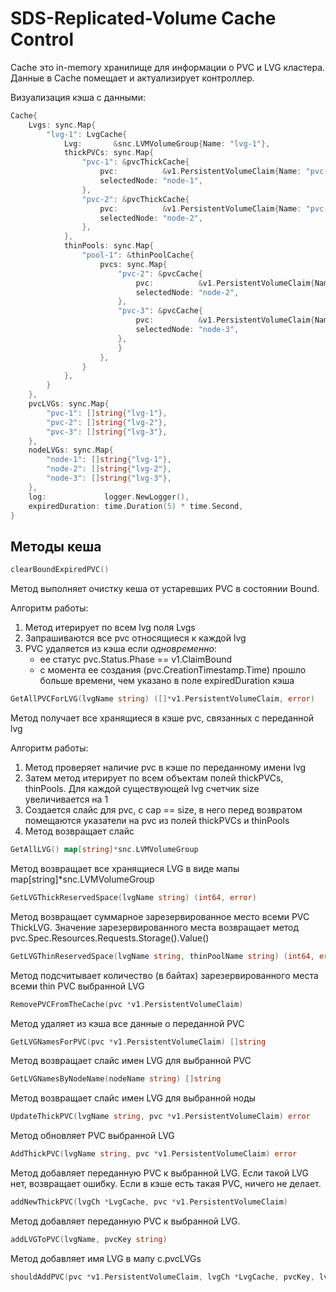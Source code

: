 # SDS-Replicated-Volume Cache Control

Cache это in-memory хранилище для информации о PVC и LVG кластера. Данные в Cache помещает и актуализирует контроллер.

Визуализация кэша с данными:
```go
Cache{
	Lvgs: sync.Map{
		"lvg-1": LvgCache{
			Lvg:       &snc.LVMVolumeGroup{Name: "lvg-1"},
            thickPVCs: sync.Map{
				"pvc-1": &pvcThickCache{
					pvc:          &v1.PersistentVolumeClaim{Name: "pvc-1"},
                    selectedNode: "node-1",
				},
				"pvc-2": &pvcThickCache{
					pvc:          &v1.PersistentVolumeClaim{Name: "pvc-2"},
                    selectedNode: "node-2",
				},
			},
            thinPools: sync.Map{
				"pool-1": &thinPoolCache{
					pvcs: sync.Map{
                        "pvc-2": &pvcCache{
                            pvc:          &v1.PersistentVolumeClaim{Name: "pvc-2"},
                            selectedNode: "node-2",
                        },
						"pvc-3": &pvcCache{
							pvc:          &v1.PersistentVolumeClaim{Name: "pvc-3"},
                            selectedNode: "node-3",
                        },
						}
                    },
				}
			},
		}
	},
    pvcLVGs: sync.Map{
		"pvc-1": []string{"lvg-1"},
        "pvc-2": []string{"lvg-2"},
        "pvc-3": []string{"lvg-3"},
	},
    nodeLVGs: sync.Map{
		"node-1": []string{"lvg-1"},
        "node-2": []string{"lvg-2"},
        "node-3": []string{"lvg-3"},
	},
    log:             logger.NewLogger(),
    expiredDuration: time.Duration(5) * time.Second,
}
```
## Методы кеша
```go
clearBoundExpiredPVC()
```
Метод выполняет очистку кеша от устаревших PVC в состоянии Bound.

Алгоритм работы:
1. Метод итерирует по всем lvg поля Lvgs
2. Запрашиваются все pvc относящиеся к каждой lvg
3. PVC удаляется из кэша если *одновременно*: 
    - ее статус pvc.Status.Phase == v1.ClaimBound
    - с момента ее создания (pvc.CreationTimestamp.Time) прошло больше времени, чем указано в поле expiredDuration кэша

```go
GetAllPVCForLVG(lvgName string) ([]*v1.PersistentVolumeClaim, error)
```
Метод получает все хранящиеся в кэше pvc, связанных с переданной lvg

Алгоритм работы:
1. Метод проверяет наличие pvc в кэше по переданному имени lvg
2. Затем метод итерирует по всем объектам полей thickPVCs, thinPools. Для каждой существующей lvg счетчик size увеличивается на 1
3. Создается слайс для pvc, с cap == size, в него перед возвратом помещаются указатели на pvc из полей thickPVCs и thinPools
4. Метод возвращает слайс


```go
GetAllLVG() map[string]*snc.LVMVolumeGroup
```
Метод возвращает все хранящиеся LVG в виде мапы map[string]*snc.LVMVolumeGroup


```go
GetLVGThickReservedSpace(lvgName string) (int64, error)
```
Метод возвращает суммарное зарезервированное место всеми PVC ThickLVG.
Значение зарезервированного места возвращает метод pvc.Spec.Resources.Requests.Storage().Value()


```go
GetLVGThinReservedSpace(lvgName string, thinPoolName string) (int64, error)
```
Метод подсчитывает количество (в байтах) зарезервированного места всеми thin PVC выбранной LVG


```go
RemovePVCFromTheCache(pvc *v1.PersistentVolumeClaim)
```
Метод удаляет из кэша все данные о переданной PVC


```go
GetLVGNamesForPVC(pvc *v1.PersistentVolumeClaim) []string
```
Метод возвращает слайс имен LVG для выбранной PVC


```go
GetLVGNamesByNodeName(nodeName string) []string
```
Метод возвращает слайс имен LVG для выбранной ноды


```go
UpdateThickPVC(lvgName string, pvc *v1.PersistentVolumeClaim) error
```
Метод обновляет PVC выбранной LVG


```go
AddThickPVC(lvgName string, pvc *v1.PersistentVolumeClaim) error
```
Метод добавляет переданную PVC к выбранной LVG. Если такой LVG нет, возвращает ошибку. Если в кэше есть такая PVC, ничего не делает.


```go
addNewThickPVC(lvgCh *LvgCache, pvc *v1.PersistentVolumeClaim)
```
Метод добавляет переданную PVC к выбранной LVG.


```go
addLVGToPVC(lvgName, pvcKey string)
```
Метод добавляет имя LVG в мапу c.pvcLVGs


```go
shouldAddPVC(pvc *v1.PersistentVolumeClaim, lvgCh *LvgCache, pvcKey, lvgName, thinPoolName string) (bool, error)
```



```go
```

```go
```

```go
```

```go
```

```go
```

```go
```

```go
```

```go
```

```go
```

```go
```